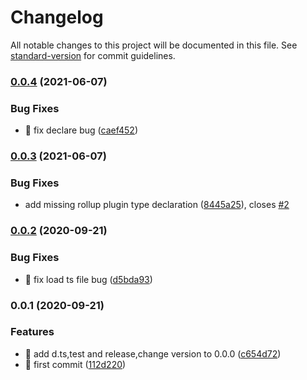 # Changelog

All notable changes to this project will be documented in this file. See [standard-version](https://github.com/conventional-changelog/standard-version) for commit guidelines.

### [0.0.4](https://github.com/xxholly32/rollup-plugin-vue-jsx/compare/v0.0.3...v0.0.4) (2021-06-07)


### Bug Fixes

* 🐛 fix declare bug ([caef452](https://github.com/xxholly32/rollup-plugin-vue-jsx/commit/caef45238d139649350d921f0b5ab6f2d4e751c7))

### [0.0.3](https://github.com/xxholly32/rollup-plugin-vue-jsx/compare/v0.0.2...v0.0.3) (2021-06-07)


### Bug Fixes

* add missing rollup plugin type declaration ([8445a25](https://github.com/xxholly32/rollup-plugin-vue-jsx/commit/8445a25be6bba4b22de294e1117a30106ee69490)), closes [#2](https://github.com/xxholly32/rollup-plugin-vue-jsx/issues/2)

### [0.0.2](https://github.com/xxholly32/rollup-plugin-vue-jsx/compare/v0.0.1...v0.0.2) (2020-09-21)


### Bug Fixes

* 🐛 fix load ts file bug ([d5bda93](https://github.com/xxholly32/rollup-plugin-vue-jsx/commit/d5bda930504d1f3613a365d4e746e56070c5e927))

### 0.0.1 (2020-09-21)


### Features

* 🎸 add d.ts,test and release,change version to 0.0.0 ([c654d72](https://github.com/xxholly32/rollup-plugin-vue-jsx/commit/c654d72a5372ab168d91075f36f1f123e85cd2bd))
* 🎸 first commit ([112d220](https://github.com/xxholly32/rollup-plugin-vue-jsx/commit/112d2209f75fe04b7f30e12c35d5e3b12a39bbd4))
